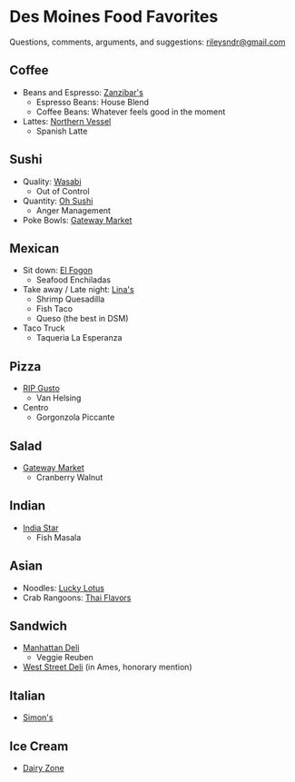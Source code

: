 # Des Moines Food Favorites

Questions, comments, arguments, and suggestions: rileysndr@gmail.com

## Coffee
  - Beans and Espresso: [Zanzibar's](https://zanzibarscoffee.com/)
    - Espresso Beans: House Blend
    - Coffee Beans: Whatever feels good in the moment
  - Lattes: [Northern Vessel](https://www.northernvessel.com/)
    - Spanish Latte

## Sushi
  - Quality: [Wasabi](https://wasabidsm.com/)
    - Out of Control
  - Quantity: [Oh Sushi](https://www.facebook.com/Ohsushioh/)
    - Anger Management
  - Poke Bowls: [Gateway Market](https://www.gatewaymarket.com/)

## Mexican
  - Sit down: [El Fogon](https://elfogondmi.com/)
    -  Seafood Enchiladas
  - Take away / Late night: [Lina's](https://www.facebook.com/LinasMexicanRestaurant/)
    - Shrimp Quesadilla
    - Fish Taco
    - Queso (the best in DSM)
  - Taco Truck
    - Taqueria La Esperanza

## Pizza
  - [RIP Gusto](https://www.desmoinesregister.com/story/entertainment/dining/2024/05/02/gusto-pizza-bar-des-moines-restaurant-has-closed-its-final-location-ingersoll-avenue/73547076007/)
    - Van Helsing
  - Centro
    - Gorgonzola Piccante
   
## Salad
  - [Gateway Market](https://www.gatewaymarket.com/)
    - Cranberry Walnut

## Indian
  - [India Star](http://www.indiastardm.com/)
    - Fish Masala

## Asian
  - Noodles: [Lucky Lotus](https://www.luckylotusdsm.com/)
  - Crab Rangoons: [Thai Flavors](https://www.thaiflavorsiowa.com/)

## Sandwich
  - [Manhattan Deli](https://hansensmanhattandeli.com/)
    - Veggie Reuben
  - [West Street Deli](https://weststreetdeliames.com/) (in Ames, honorary mention)

## Italian
  - [Simon's](http://www.simonsdsm.com/)

## Ice Cream
  - [Dairy Zone](https://www.dairyzonedsm.com/)
